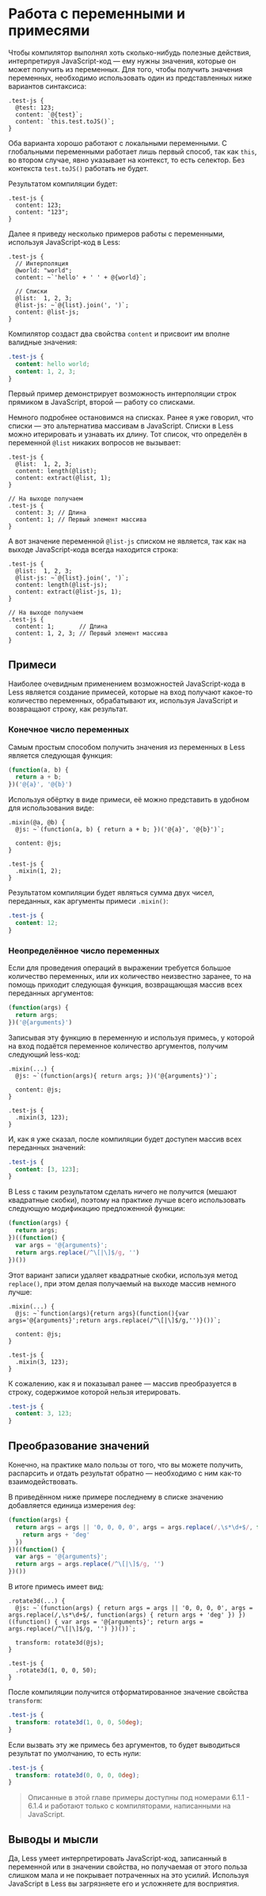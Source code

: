 # Работа с переменными и примесями

Чтобы компилятор выполнял хоть сколько-нибудь полезные действия, интерпретируя JavaScript-код — ему нужны значения, которые он может получить из переменных. Для того, чтобы получить значения переменных, необходимо использовать один из представленных ниже вариантов синтаксиса:

```less
.test-js {
  @test: 123;
  content: `@{test}`;
  content: `this.test.toJS()`;
}
```

Оба варианта хорошо работают с локальными переменными. С глобальными переменными работает лишь первый способ, так как `this`, во втором случае, явно указывает на контекст, то есть селектор. Без контекста `test.toJS()` работать не будет.

Результатом компиляции будет:

```
.test-js {
  content: 123;
  content: "123";
}
```

Далее я приведу несколько примеров работы с переменными, используя JavaScript-код в Less:

```less
.test-js {
  // Интерполяция
  @world: "world";
  content: ~`'hello' + ' ' + @{world}`;

  // Списки
  @list:  1, 2, 3;
  @list-js: ~`@{list}.join(', ')`;
  content: @list-js;
}
```

Компилятор создаст два свойства `content` и присвоит им вполне валидные значения:

```css
.test-js {
  content: hello world;
  content: 1, 2, 3;
}
```

Первый пример демонстрирует возможность интерполяции строк прямиком в JavaScript, второй — работу со списками.

Немного подробнее остановимся на списках. Ранее я уже говорил, что списки — это альтернатива массивам в JavaScript. Списки в Less можно итерировать и узнавать их длину. Тот список, что определён в переменной `@list` никаких вопросов не вызывает:

```less
.test-js {
  @list:  1, 2, 3;
  content: length(@list);
  content: extract(@list, 1);
}

// На выходе получаем
.test-js {
  content: 3; // Длина
  content: 1; // Первый элемент массива
}
```

А вот значение переменной `@list-js` списком не является, так как на выходе JavaScript-кода всегда находится строка:

```less
.test-js {
  @list:  1, 2, 3;
  @list-js: ~`@{list}.join(', ')`;
  content: length(@list-js);
  content: extract(@list-js, 1);
}

// На выходе получаем
.test-js {
  content: 1;       // Длина
  content: 1, 2, 3; // Первый элемент массива
}
```




## Примеси

Наиболее очевидным применением возможностей JavaScript-кода в Less является создание примесей, которые на вход получают какое-то количество переменных, обрабатывают их, используя JavaScript и возвращают строку, как результат.



### Конечное число переменных

Самым простым способом получить значения из переменных в Less является следующая функция:

```js
(function(a, b) {
  return a + b;
})('@{a}', '@{b}')
```

Используя обёртку в виде примеси, её можно представить в удобном для использования виде:

```less
.mixin(@a, @b) {
  @js: ~`(function(a, b) { return a + b; })('@{a}', '@{b}')`;

  content: @js;
}

.test-js {
  .mixin(1, 2);
}
```

Результатом компиляции будет являться сумма двух чисел, переданных, как аргументы примеси `.mixin()`:

```css
.test-js {
  content: 12;
}
```



### Неопределённое число переменных

Если для проведения операций в выражении требуется большое количество переменных, или их количество неизвестно заранее, то на помощь приходит следующая функция, возвращающая массив всех переданных аргументов:

```js
(function(args) {
  return args;
})('@{arguments}')
```

Записывая эту функцию в переменную и используя примесь, у которой на вход подаётся переменное количество аргументов, получим следующий less-код:

```less
.mixin(...) {
  @js: ~`(function(args){ return args; })('@{arguments}')`;

  content: @js;
}

.test-js {
  .mixin(3, 123);
}
```

И, как я уже сказал, после компиляции будет доступен массив всех переданных значений:

```css
.test-js {
  content: [3, 123];
}
```

В Less с таким результатом сделать ничего не получится (мешают квадратные скобки), поэтому на практике лучше всего использовать следующую модификацию предложенной функции:

```js
(function(args) {
  return args;
})((function() {
  var args = '@{arguments}';
  return args.replace(/^\[|\]$/g, '')
})())
```

Этот вариант записи удаляет квадратные скобки, используя метод `replace()`, при этом делая получаемый на выходе массив немного лучше:

```less
.mixin(...) {
  @js: ~`function(args){return args}(function(){var args='@{arguments}';return args.replace(/^\[|\]$/g,'')}())`;

  content: @js;
}

.test-js {
  .mixin(3, 123);
}
```

К сожалению, как я и показывал ранее — массив преобразуется в строку, содержимое которой нельзя итерировать.

```css
.test-js {
  content: 3, 123;
}
```




## Преобразование значений

Конечно, на практике мало пользы от того, что вы можете получить, распарсить и отдать результат обратно — необходимо с ним как-то взаимодействовать.

В приведённом ниже примере последнему в списке значению добавляется единица измерения `deg`:

```js
(function(args) {
  return args = args || '0, 0, 0, 0', args = args.replace(/,\s*\d+$/, function(args) {
    return args + 'deg'
  })
})((function() {
  var args = '@{arguments}';
  return args = args.replace(/^\[|\]$/g, '')
})())
```

В итоге примесь имеет вид:

```less
.rotate3d(...) {
  @js: ~`(function(args) { return args = args || '0, 0, 0, 0', args = args.replace(/,\s*\d+$/, function(args) { return args + 'deg' }) })((function() { var args = '@{arguments}'; return args = args.replace(/^\[|\]$/g, '') })())`;

  transform: rotate3d(@js);
}

.test-js {
  .rotate3d(1, 0, 0, 50);
}
```

После компиляции получится отформатированное значение свойства `transform`:

```css
.test-js {
  transform: rotate3d(1, 0, 0, 50deg);
}
```

Если вызвать эту же примесь без аргументов, то будет выводиться результат по умолчанию, то есть нули:

```css
.test-js {
  transform: rotate3d(0, 0, 0, 0deg);
}
```

> Описанные в этой главе примеры доступны под номерами 6.1.1 - 6.1.4 и работают только с компиляторами, написанными на JavaScript.




## Выводы и мысли

Да, Less умеет интерпретировать JavaScript-код, записанный в переменной или в значении свойства, но получаемая от этого польза слишком мала и не покрывает потраченных на это усилий. Используя JavaScript в Less вы загрязняете его и усложняете для восприятия.
